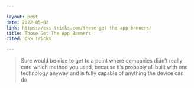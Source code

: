 ```yaml
---

layout: post
date: 2022-05-02
link: https://css-tricks.com/those-get-the-app-banners/
title: Those Get The App Banners
cited: CSS Tricks

---
```


> Sure would be nice to get to a point where companies didn’t really care which method you used, because it’s probably all built with one technology anyway and is fully capable of anything the device can do.